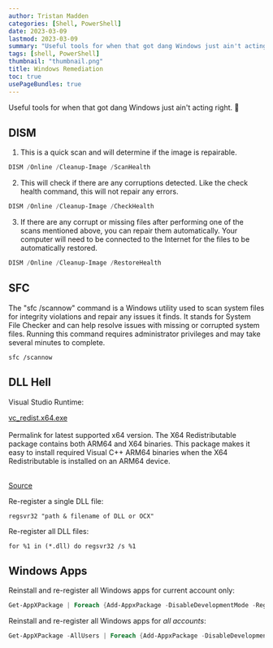 ```yaml
---
author: Tristan Madden
categories: [Shell, PowerShell]
date: 2023-03-09
lastmod: 2023-03-09
summary: "Useful tools for when that got dang Windows just ain't acting right. 😤"
tags: [shell, PowerShell]
thumbnail: "thumbnail.png"
title: Windows Remediation
toc: true
usePageBundles: true
---
```


Useful tools for when that got dang Windows just ain't acting right. 😤

## DISM

1. This is a quick scan and will determine if the image is repairable.
```PowerShell
DISM /Online /Cleanup-Image /ScanHealth
```
2. This will check if there are any corruptions detected. Like the check health command, this will not repair any errors.
```PowerShell
DISM /Online /Cleanup-Image /CheckHealth
```
3. If there are any corrupt or missing files after performing one of the scans mentioned above, you can repair them automatically. Your computer will need to be connected to the Internet for the files to be automatically restored.
```PowerShell
DISM /Online /Cleanup-Image /RestoreHealth
```

## SFC
The "sfc /scannow" command is a Windows utility used to scan system files for integrity violations and repair any issues it finds. It stands for System File Checker and can help resolve issues with missing or corrupted system files. Running this command requires administrator privileges and may take several minutes to complete.

```Shell
sfc /scannow
```

## DLL Hell

Visual Studio Runtime:

<a href="https://aka.ms/vs/17/release/vc_redist.x64.exe">vc_redist.x64.exe</a><br><br>
Permalink for latest supported x64 version. The X64 Redistributable package contains both ARM64 and X64 binaries. This package makes it easy to install required Visual C++ ARM64 binaries when the X64 Redistributable is installed on an ARM64 device.<br><br>

<a href="https://learn.microsoft.com/en-us/cpp/windows/latest-supported-vc-redist?view=msvc-170#visual-studio-2015-2017-2019-and-2022">Source</a>

Re-register a single DLL file:

```Shell
regsvr32 "path & filename of DLL or OCX"
```

Re-register all DLL files:

```Shell
for %1 in (*.dll) do regsvr32 /s %1
```

## Windows Apps

Reinstall and re-register all Windows apps for current account only:
```PowerShell
Get-AppXPackage | Foreach {Add-AppxPackage -DisableDevelopmentMode -Register "$($_.InstallLocation)\AppXManifest.xml"}
```

Reinstall and re-register all Windows apps for <i>all accounts</i>:
```PowerShell
Get-AppXPackage -AllUsers | Foreach {Add-AppxPackage -DisableDevelopmentMode -Register "$($_.InstallLocation)\AppXManifest.xml"}
```